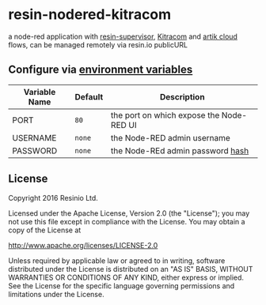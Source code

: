 # resin-nodered-kitracom

a node-red application with [resin-supervisor](https://docs.resin.io/runtime/supervisor-api/),  [Kitracom](https://github.com/rushup/kitra/wiki/Kitra-COM) and [artik cloud](https://artik.cloud/) flows, can be managed remotely via resin.io publicURL

## Configure via [environment variables](https://docs.resin.io/management/env-vars/)
Variable Name | Default | Description
------------ | ------------- | -------------
PORT | `80` | the port on which expose the Node-RED UI
USERNAME | `none` | the Node-RED admin username
PASSWORD | `none` | the Node-REd admin password [hash](https://nodered.org/docs/security#generating-the-password-hash)

## License

Copyright 2016 Resinio Ltd.

Licensed under the Apache License, Version 2.0 (the "License"); you may not use this file except in compliance with the License. You may obtain a copy of the License at

<http://www.apache.org/licenses/LICENSE-2.0>

Unless required by applicable law or agreed to in writing, software distributed under the License is distributed on an "AS IS" BASIS, WITHOUT WARRANTIES OR CONDITIONS OF ANY KIND, either express or implied. See the License for the specific language governing permissions and limitations under the License.
